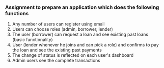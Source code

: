 ### Assignment to prepare an application which does the following functions
1. Any number of users can register using email
2. Users can choose roles (admin, borrower, lender)
3. The user (borrower) can request a loan and see existing past loans (basic functionality)
4. User (lender whenever he joins and can pick a role) and confirms to pay the loan and see
the existing past payments
5. The change of status is reflected on each user's dashboard
6. Admin users see the complete transactions
